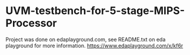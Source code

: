 # UVM-testbench-for-5-stage-MIPS-Processor
Project was done on edaplayground.com, see README.txt on eda playground for more information.
https://www.edaplayground.com/x/kf6r
